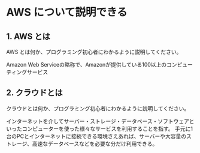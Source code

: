 # AWS について説明できる

## 1. AWS とは

AWS とは何か、プログラミング初心者にわかるように説明してください。

Amazon Web Serviceの略称で、Amazonが提供している100以上のコンピューティングサービス

## 2. クラウドとは

クラウドとは何か、プログラミング初心者にわかるように説明してください。

インターネットを介してサーバー・ストレージ・データベース・ソフトウェアといったコンピューターを使った様々なサービスを利用することを指す。
手元に1台のPCとインターネットに接続できる環境さえあれば、サーバーや大容量のストレージ、高速なデータベースなどを必要な分だけ利用できる。
